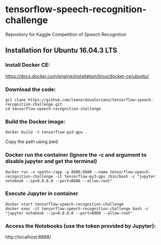 # tensorflow-speech-recognition-challenge
Repository for Kaggle Competition of Speech Recognition

## Installation for Ubuntu 16.04.3 LTS
### Install Docker CE: 
https://docs.docker.com/engine/installation/linux/docker-ce/ubuntu/

### Download the code:
    git clone https://github.com/leonardovaleriano/tensorflow-speech-recognition-challenge.git
    cd tensorflow-speech-recognition-challenge
    
### Build the Docker image:
	docker build -t tensorflow-py3-gpu .

Copy the path using pwd

### Docker run the container (Ignore the -c and argument to disable jupyter and get the terminal)
	docker run -v <path>:/app -p 8888:8888 --name tensorflow-speech-recognition-challenge -it tensorflow-py3-gpu /bin/bash -c "jupyter notebook --ip=0.0.0.0 --port=8888 --allow-root"
  
### Execute Jupyter in container
	docker start tensorflow-speech-recognition-challenge
	docker exec -it tensorflow-speech-recognition-challenge bash -c "jupyter notebook --ip=0.0.0.0 --port=8888 --allow-root"
  
### Access the Notebooks (use the token provided by Jupyter):
http://localhost:8888/
